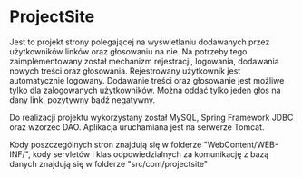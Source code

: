 # ProjectSite
Jest to projekt strony polegającej na wyświetlaniu dodawanych przez użytkowników linków oraz głosowaniu na nie. Na potrzeby tego zaimplementowany został mechanizm rejestracji, logowania, dodawania nowych treści oraz głosowania.
Rejestrowany użytkownik jest automatycznie logowany. Dodawanie treści oraz głosowanie jest możliwe tylko dla zalogowanych użytkowników. Można oddać tylko jeden głos na dany link, pozytywny bądź negatywny. 

Do realizacji projektu wykorzystany został MySQL, Spring Framework JDBC oraz wzorzec DAO. Aplikacja uruchamiana jest na serwerze Tomcat.

Kody poszczególnych stron znajdują się w folderze "WebContent/WEB-INF/", kody servletów i klas odpowiedzialnych za komunikację z bazą danych znajdują się w folderze "src/com/projectsite" 
